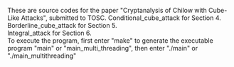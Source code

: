 These are source codes for the paper "Cryptanalysis of Chilow with Cube-Like Attacks", submitted to TOSC. 
Conditional_cube_attack for Section 4. 
Borderline_cube_attack for Section 5.  
Integral_attack for Section 6.      
To execute the program, first enter "make" to generate the executable program "main" or "main_multi_threading", then enter "./main" or "./main_multithreading"
